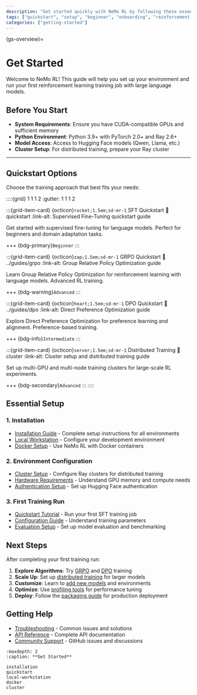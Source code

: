 ```yaml
---
description: "Get started quickly with NeMo RL by following these essential setup steps and choosing the right training approach for your reinforcement learning needs."
tags: ["quickstart", "setup", "beginner", "onboarding", "reinforcement learning", "distributed training"]
categories: ["getting-started"]
---
```


(gs-overview)=
# Get Started

Welcome to NeMo RL! This guide will help you set up your environment and run your first reinforcement learning training job with large language models.

## Before You Start

- **System Requirements**: Ensure you have CUDA-compatible GPUs and sufficient memory
- **Python Environment**: Python 3.9+ with PyTorch 2.0+ and Ray 2.6+
- **Model Access**: Access to Hugging Face models (Qwen, Llama, etc.)
- **Cluster Setup**: For distributed training, prepare your Ray cluster

---

## Quickstart Options

Choose the training approach that best fits your needs:

::::{grid} 1 1 1 2
:gutter: 1 1 1 2

:::{grid-item-card} {octicon}`rocket;1.5em;sd-mr-1` SFT Quickstart
:link: quickstart
:link-alt: Supervised Fine-Tuning quickstart guide

Get started with supervised fine-tuning for language models. Perfect for beginners and domain adaptation tasks.

+++
{bdg-primary}`Beginner`
:::

:::{grid-item-card} {octicon}`zap;1.5em;sd-mr-1` GRPO Quickstart
:link: ../guides/grpo
:link-alt: Group Relative Policy Optimization guide

Learn Group Relative Policy Optimization for reinforcement learning with language models. Advanced RL training.

+++
{bdg-warning}`Advanced`
:::

:::{grid-item-card} {octicon}`heart;1.5em;sd-mr-1` DPO Quickstart
:link: ../guides/dpo
:link-alt: Direct Preference Optimization guide

Explore Direct Preference Optimization for preference learning and alignment. Preference-based training.

+++
{bdg-info}`Intermediate`
:::

:::{grid-item-card} {octicon}`server;1.5em;sd-mr-1` Distributed Training
:link: cluster
:link-alt: Cluster setup and distributed training guide

Set up multi-GPU and multi-node training clusters for large-scale RL experiments.

+++
{bdg-secondary}`Advanced`
:::
::::

## Essential Setup

### 1. Installation
- [Installation Guide](installation.md) - Complete setup instructions for all environments
- [Local Workstation](local-workstation.md) - Configure your development environment
- [Docker Setup](docker.md) - Use NeMo RL with Docker containers

### 2. Environment Configuration
- [Cluster Setup](cluster.md) - Configure Ray clusters for distributed training
- [Hardware Requirements](installation.md) - Understand GPU memory and compute needs
- [Authentication Setup](installation.md) - Set up Hugging Face authentication

### 3. First Training Run
- [Quickstart Tutorial](quickstart.md) - Run your first SFT training job
- [Configuration Guide](../reference/configuration.md) - Understand training parameters
- [Evaluation Setup](../guides/eval.md) - Set up model evaluation and benchmarking

## Next Steps

After completing your first training run:

1. **Explore Algorithms**: Try [GRPO](../guides/grpo.md) and [DPO](../guides/dpo.md) training
2. **Scale Up**: Set up [distributed training](cluster.md) for larger models
3. **Customize**: Learn to [add new models](../guides/adding-new-models.md) and environments
4. **Optimize**: Use [profiling tools](../guides/nsys-profiling.md) for performance tuning
5. **Deploy**: Follow the [packaging guide](../guides/packaging.md) for production deployment

## Getting Help

- [Troubleshooting](../reference/troubleshooting.md) - Common issues and solutions
- [API Reference](../reference/api.md) - Complete API documentation
- [Community Support](https://github.com/NVIDIA-NeMo/RL/issues) - GitHub issues and discussions

```{toctree}
:maxdepth: 2
:caption: **Get Started**

installation
quickstart
local-workstation
docker
cluster
```
